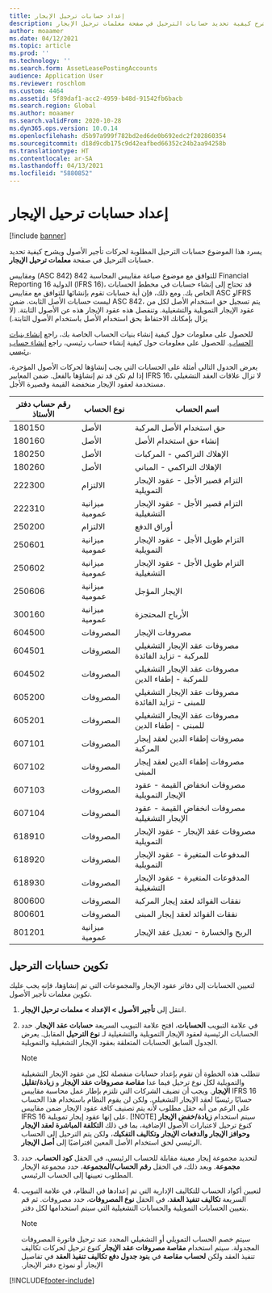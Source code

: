 ```yaml
---
title: إعداد حسابات ترحيل الإيجار
description: يسرد هذا الموضوع حسابات الترحيل المطلوبة لحركات تأجير الأصول ويشرح كيفية تحديد حسابات الترحيل في صفحة معلمات ترحيل الإيجار.
author: moaamer
ms.date: 04/12/2021
ms.topic: article
ms.prod: ''
ms.technology: ''
ms.search.form: AssetLeasePostingAccounts
audience: Application User
ms.reviewer: roschlom
ms.custom: 4464
ms.assetid: 5f89daf1-acc2-4959-b48d-91542fb6bacb
ms.search.region: Global
ms.author: moaamer
ms.search.validFrom: 2020-10-28
ms.dyn365.ops.version: 10.0.14
ms.openlocfilehash: d5b97a999f782bd2ed6de0b692edc2f202860354
ms.sourcegitcommit: d18d9cdb175c9d42eafbed66352c24b2aa94258b
ms.translationtype: HT
ms.contentlocale: ar-SA
ms.lasthandoff: 04/13/2021
ms.locfileid: "5880852"
---
```

# <a name="set-up-lease-posting-accounts"></a>إعداد حسابات ترحيل الإيجار

[!include [banner](../includes/banner.md)]

يسرد هذا الموضوع حسابات الترحيل المطلوبة لحركات تأجير الأصول ويشرح كيفية تحديد حسابات الترحيل في صفحة **معلمات ترحيل الإيجار**.

للتوافق مع ‏‫موضوع صياغة مقاييس المحاسبة 842 (ASC 842)‬ ومقاييس Financial Reporting الدولية 16 (IFRS 16)‬، قد تحتاج إلى إنشاء حسابات في مخطط الحسابات الخاص بك. ومع ذلك، فإن أية حسابات تقوم بإنشائها للتوافق مع مقاييس ASC وIFRS ليست حسابات الأصل الثابت. ضمن ASC 842، يتم تسجيل حق استخدام الأصل لكل من عقود الإيجار التمويلية والتشغيلية. وتنفصل هذه عقود الإيجار هذه عن الأصول الثابتة. (لا يزال بإمكانك الاحتفاظ بحق استخدام الأصل باستخدام الأصول الثابتة.)

للحصول على معلومات حول كيفية إنشاء بنيات الحساب الخاصة بك، راجع [إنشاء بنيات الحساب](../general-ledger/tasks/create-account-structures.md). للحصول على معلومات حول كيفية إنشاء حساب رئيسي، راجع [إنشاء حساب رئيسي](../general-ledger/tasks/create-main-account.md).

يعرض الجدول التالي أمثلة على الحسابات التي يجب إنشاؤها لحركات الأصول المؤجرة، إذا لم تكن قد تم إنشاؤها بالفعل. ضمن المعايير IFRS 16، لا تزال علاقات العقد التشغيلي مستخدمة لعقود الإيجار منخفضة القيمة وقصيرة الأجل.

| رقم حساب دفتر الأستاذ | نوع الحساب  | اسم الحساب                                          |
|-----------------------|---------------|-------------------------------------------------------|
| 180150                | الأصل         | حق استخدام الأصل المركبة                                     |
| 180160                | الأصل         | إنشاء حق استخدام الأصل                                    |
| 180250                | الأصل         | الإهلاك التراكمي - المركبات                   |
| 180260                | الأصل         | الإهلاك التراكمي - المباني                  |
| 222300                | الالتزام     | التزام قصير الأجل - عقود الإيجار التمويلية                |
| 222310                | ميزانية عمومية | التزام قصير الأجل - عقود الإيجار التشغيلية              |
| 250200                | الالتزام     | أوراق الدفع                                         |
| 250601                | ميزانية عمومية | التزام طويل الأجل - عقود الإيجار التمويلية                 |
| 250602                | ميزانية عمومية | التزام طويل الأجل - عقود الإيجار التشغيلية               |
| 250606                | ميزانية عمومية | الإيجار المؤجل                                         |
| 300160                | ميزانية عمومية | الأرباح المحتجزة                                     |
| 604500                | المصروفات       | مصروفات الإيجار‬‬                                         |
| 604501                | المصروفات       | مصروفات عقد الإيجار التشغيلي للمركبة - تزايد الفائدة  |
| 604502                | المصروفات       | مصروفات عقد الإيجار التشغيلي للمركبة - إطفاء الدين        |
| 605200                | المصروفات       | مصروفات عقد الإيجار التشغيلي للمبنى - تزايد الفائدة |
| 605201                | المصروفات       | مصروفات عقد الإيجار التشغيلي للمبنى - إطفاء الدين       |
| 607101                | المصروفات       | مصروفات إطفاء الدين لعقد إيجار المركبة                    |
| 607102                | المصروفات       | مصروفات إطفاء الدين لعقد إيجار المبنى                   |
| 607103                | المصروفات       | مصروفات انخفاض القيمة - عقود الإيجار التمويلية                   |
| 607104                | المصروفات       | مصروفات انخفاض القيمة - عقود الإيجار التشغيلية                 |
| 618910                | المصروفات       | مصروفات عقد الإيجار - عقود الإيجار التمويلية                        |
| 618920                | المصروفات       | المدفوعات المتغيرة - عقود الإيجار التمويلية                    |
| 618930                | المصروفات       | المدفوعات المتغيرة - عقود الإيجار التشغيلية                  |
| 800600                | المصروفات       | نفقات الفوائد لعقد إيجار المركبة                        |
| 800601                | المصروفات       | نفقات الفوائد لعقد إيجار المبنى                       |
| 801201                | ميزانية عمومية | الربح والخسارة - تعديل عقد الإيجار                      |

## <a name="configure-posting-accounts"></a>تكوين حسابات الترحيل

لتعيين الحسابات إلى دفاتر عقود الإيجار والمجموعات التي تم إنشاؤها، فإنه يجب عليك تكوين معلمات تأجير الأصول.

1. انتقل إلى **تأجير الأصول‬ \> الإعداد‬ \> معلمات ترحيل الإيجار**.
2. في علامة التبويب **الحسابات**، افتح علامة التبويب السريعة **حسابات عقد الإيجار**. حدد الحسابات الرئيسية لعقود الإيجار التمويلية والتشغيلية لـ **نوع الترحيل** المقابل. يعرض الجدول السابق الحسابات المتعلقة بعقود الإيجار التشغيلية والتمويلية.

    > [!NOTE]
    > تتطلب هذه الخطوة أن تقوم بإعداد حسابات منفصلة لكل من عقود الإيجار التشغيلية والتمويلية لكل نوع ترحيل فيما عدا **مقاصة مصروفات عقد الإيجار** و **زيادة/تقليل الإيجار**. ويجب أن تضيف الشركات التي تلتزم بإطار عمل محاسبة مقاييس IFRS 16 حسابًا رئيسيًا لعقد الإيجار التشغيلي. ولكن لن يقوم النظام باستخدام هذا الحساب على الرغم من أنه حقل مطلوب لأنه يتم تصنيف كافة عقود الإيجار ضمن مقاييس IFRS 16 على إنها عقود إيجار تمويلية.
    >[!NOTE]
    > سيتم استخدام **زيادة/خفض الإيجار** كنوع ترحيل لاعتبارات الأصول الإضافية، بما في ذلك **التكلفة المباشرة لعقد الإيجار وحوافز الإيجار والدفعات الإيجار وتكاليف التفكيك**، ولكن يتم الترحيل إلى الحساب الرئيسي لحق استخدام الأصل المعين افتراضيًا إلى **أصل الإيجار**.        
    
3. لتحديد مجموعة إيجار معينة مقابلة للحساب الرئيسي، في الحقل **كود الحساب**، حدد **مجموعة**. وبعد ذلك، في الحقل **رقم الحساب/المجموعة**، حدد مجموعة الإيجار المطلوب تعيينها إلى الحساب الرئيسي.
4. لتعيين أكواد الحساب للتكاليف الإدارية التي تم إعدادها في النظام، في علامة التبويب السريعة **تكاليف تنفيذ العقد**، في الحقل **نوع المصروفات**، حدد مصروفات. ثم قم بتعيين الحسابات التمويلية والحسابات التشغيلية التي سيتم استخدامها لكل دفتر.

    > [!NOTE]
    > سيتم خصم الحساب التمويلي أو التشغيلي المحدد عند ترحيل فاتورة المصروفات المجدولة.
    > سيتم استخدام **مقاصة مصروفات عقد الإيجار‬‏‫** كنوع ترحيل لحركات تكاليف تنفيذ العقد ولكن **لحساب مقاصة** في **بنود جدول دفع تكاليف تنفيذ العقد** في تفاصيل الإيجار أو نموذج دفتر الإيجار.   


[!INCLUDE[footer-include](../../includes/footer-banner.md)]
